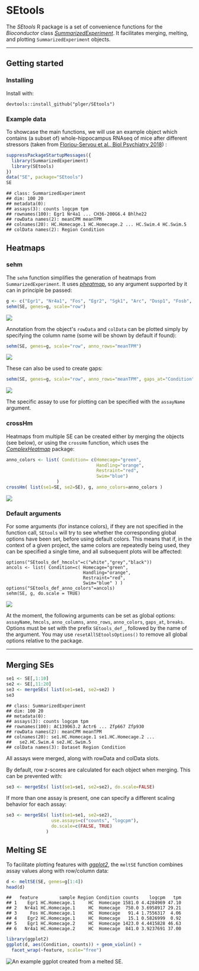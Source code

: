 # SEtools

The *SEtools* R package is a set of convenience functions for the _Bioconductor_ class *[SummarizedExperiment](https://bioconductor.org/packages/3.9/SummarizedExperiment)*. It facilitates merging, melting, and plotting `SummarizedExperiment` objects.

***

## Getting started

### Installing

Install with:

```{r}
devtools::install_github("plger/SEtools")
```

### Example data

To showcase the main functions, we will use an example object which contains (a subset of) whole-hippocampus RNAseq of mice after different stressors (taken from [Floriou-Servou et al., Biol Psychiatry 2018](https://doi.org/10.1016/j.biopsych.2018.02.003)) :

```r
suppressPackageStartupMessages({
  library(SummarizedExperiment)
  library(SEtools)
})
data("SE", package="SEtools")
SE
```

```
## class: SummarizedExperiment 
## dim: 100 20 
## metadata(0):
## assays(3): counts logcpm tpm
## rownames(100): Egr1 Nr4a1 ... CH36-200G6.4 Bhlhe22
## rowData names(2): meanCPM meanTPM
## colnames(20): HC.Homecage.1 HC.Homecage.2 ... HC.Swim.4 HC.Swim.5
## colData names(2): Region Condition
```



## Heatmaps

### sehm

The `sehm` function simplifies the generation of heatmaps from `SummarizedExperiment`. 
It uses *[pheatmap](https://CRAN.R-project.org/package=pheatmap)*, so any argument supported by it can in principle be passed:


```r
g <- c("Egr1", "Nr4a1", "Fos", "Egr2", "Sgk1", "Arc", "Dusp1", "Fosb", "Sik1")
sehm(SE, genes=g, scale="row")
```

![](README_files/figure-html/unnamed-chunk-3-2.png)<!-- -->

Annotation from the object's `rowData` and `colData` can be plotted simply by specifying the column name (some will be shown by default if found):

```r
sehm(SE, genes=g, scale="row", anno_rows="meanTPM")
```

![](README_files/figure-html/unnamed-chunk-4-1.png)<!-- -->

These can also be used to create gaps:

```r
sehm(SE, genes=g, scale="row", anno_rows="meanTPM", gaps_at="Condition")
```

![](README_files/figure-html/unnamed-chunk-5-1.png)<!-- -->

The specific assay to use for plotting can be specified with the `assayName` argument.

### crossHm

Heatmaps from multiple SE can be created either by merging the objects (see below), or using the `crossHm` function, which uses the *[ComplexHeatmap](https://CRAN.R-project.org/package=ComplexHeatmap)* package:


```r
anno_colors <- list( Condition= c(Homecage="green",
                                  Handling="orange",
                                  Restraint="red",
                                  Swim="blue")
                   )
crossHm( list(se1=SE, se2=SE), g, anno_colors=anno_colors ) 
```

![](README_files/figure-html/unnamed-chunk-6-1.png)<!-- -->

### Default arguments

For some arguments (for instance colors), if they are not specified in the function call, `SEtools` will try to see whether the corresponding global options have been set, before using default colors. This means that if, in the context of a given project, the same colors are repeatedly being used, they can be specified a single time, and all subsequent plots will be affected:

```
options("SEtools_def_hmcols"=c("white","grey","black"))
ancols <- list( Condition=c( Homecage="green",
                             Handling="orange",
                             Restraint="red",
                             Swim="blue" ) )
options("SEtools_def_anno_colors"=ancols)
sehm(SE, g, do.scale = TRUE)
```

![](README_files/figure-html/unnamed-chunk-7-1.png)<!-- -->

At the moment, the following arguments can be set as global options:
`assayName`, `hmcols`, `anno_columns`, `anno_rows`, `anno_colors`, `gaps_at`, `breaks`.
Options must be set with the prefix `SEtools_def_`, followed by the name of the argument.
You may use `resetAllSEtoolsOptions()` to remove all global options relative to the package.

***

## Merging SEs


```r
se1 <- SE[,1:10]
se2 <- SE[,11:20]
se3 <- mergeSEs( list(se1=se1, se2=se2) )
se3
```

```
## class: SummarizedExperiment 
## dim: 100 20 
## metadata(0):
## assays(3): counts logcpm tpm
## rownames(100): AC139063.2 Actr6 ... Zfp667 Zfp930
## rowData names(2): meanCPM meanTPM
## colnames(20): se1.HC.Homecage.1 se1.HC.Homecage.2 ...
##   se2.HC.Swim.4 se2.HC.Swim.5
## colData names(3): Dataset Region Condition
```

All assays were merged, along with rowData and colData slots.

By default, row z-scores are calculated for each object when merging. This can be prevented with:

```r
se3 <- mergeSEs( list(se1=se1, se2=se2), do.scale=FALSE)
```

If more than one assay is present, one can specify a different scaling behavior for each assay:

```r
se3 <- mergeSEs( list(se1=se1, se2=se2), 
                 use.assays=c("counts", "logcpm"), 
                 do.scale=c(FALSE, TRUE)
               )
```


## Melting SE

To facilitate plotting features with *[ggplot2](https://CRAN.R-project.org/package=ggplot2)*, the `meltSE` function combines assay values along with row/column data:


```r
d <- meltSE(SE, genes=g[1:4])
head(d)
```

```
##   feature        sample Region Condition counts    logcpm   tpm
## 1    Egr1 HC.Homecage.1     HC  Homecage 1581.0 4.4284969 47.10
## 2   Nr4a1 HC.Homecage.1     HC  Homecage  750.0 3.6958917 29.21
## 3     Fos HC.Homecage.1     HC  Homecage   91.4 1.7556317  4.06
## 4    Egr2 HC.Homecage.1     HC  Homecage   15.1 0.5826999  0.92
## 5    Egr1 HC.Homecage.2     HC  Homecage 1423.0 4.4415828 46.63
## 6   Nr4a1 HC.Homecage.2     HC  Homecage  841.0 3.9237691 37.00
```

```r
library(ggplot2)
ggplot(d, aes(Condition, counts)) + geom_violin() + 
  facet_wrap(~feature, scale="free")
```

![An example ggplot created from a melted SE.](README_files/figure-html/unnamed-chunk-10-1.png)
